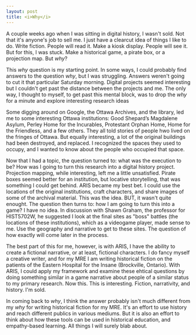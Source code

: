 ```yaml
---
layout: post
title: <i>Why</i>
---
```


A couple weeks ago when I was sitting in digital history, I wasn't sold. Not that it's anyone's job to sell me. I just have a clearcut idea of things I like to do. Write fiction. People will read it. Make a kiosk display. People will see it. But for this, I was stuck. Make a historical game, a pirate box, or a projection map. But <i>why</i>?
  
This <i>why</i> question is my starting point. In some ways, I could probably find answers to the question <i>why</i>, but I was struggling. Answers weren't going to cut it that particular Saturday morning. Digital projects seemed interesting but I couldn't get past the distance between the projects and me. The only way, I thought to myself, to get past this mental block, was to drop the <i>why</i> for a minute and explore interesting research ideas

Some digging around on Google, the Ottawa Archives, and the library, led me to some interesting Ottawa institutions: Good Shepard’s Magdalene Asylum, Perley Home for the Incurables, Protestant Orphan Home, Home for the Friendless, and a few others. They all told stories of people hwo lived on the fringes of Ottawa. But equally interesting, a lot of the original buildings had been destroyed, and replaced. I recognized the spaces they used to occupy, and I wanted to know about the people who occupied that space.

Now that I had a topic, the question turned to: what was the execution to be? How was I going to turn this research into a digital history project. Projection mapping, while interesting, left me a little unsatisfied. Pirate boxes seemed better for an institution, but locative storytelling, that was something I could get behind. ARIS became my best bet. I could use the locations of the original institutions, craft characters, and share images of some of the archival material. This was the idea. BUT, it wasn't quite enought. The question then turns to: how I am going to turn this into a game? I have no idea. In discussion with Shawn Graham, the professor for HIST5702W, he suggested I look at the final sites as "boss" battles (the locations of these institutions), which as a videogame player, made sense to me. Use the geography and narrative to get to these sites. The question of how exactly will come later in the process.

The best part of this for me, however, is with ARIS, I have the ability to create a fictional narrative, or at least, fictional characters. I do fancy myself a creative writer, and for my MRE I am writing historical fiction on the patients of the Eastern Hospital for the Insane (Brockville, Ontario). With ARIS, I could apply my framework and examine these ehtical questions by doing something similar in a game narrative about people of a similar status to my primary research. Now this. This is interesting. Fiction, narrativity, and history. I'm sold. 

In coming back to <i>why</i>, I think the answer probably isn't much different from my <i>why</i> for writing historical fiction for my MRE. It's an effort to use history and reach different publics in various mediums. But it is also an effort to think about how these tools can be used in historical education, and empathy-based learning. All things I will surely blab about. 
